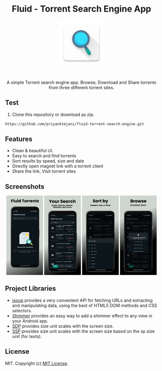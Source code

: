 <h1 align="center">Fluid - Torrent Search Engine App</h1>

<p align="center">
  <img width="150" src="https://github.com/priyanktejani/fluid-torrent-search-engine/blob/master/screenshots/logo.png">
</p>

<br>

<p align="center"> A simple Torrent search engine app. Browse, Download and Share torrents from three different torrent sites.</p>
<div align="center">

</div>

## Test

1. Clone this repository or download as zip.

```sh
https://github.com/priyanktejani/fluid-torrent-search-engine.git
``` 

## Features
- Clean & beautiful UI.
- Easy to search and find torrents
- Sort results by speed, size and date
- Directly open magnet link with a torrent client
- Share the link, Visit torrent sites


## Screenshots

<p align="center">
	<img width=24%; src="https://github.com/priyanktejani/fluid-torrent-search-engine/blob/master/screenshots/1.png">
	<img width=24%; src="https://github.com/priyanktejani/fluid-torrent-search-engine/blob/master/screenshots/2.png">
  <img width=24%; src="https://github.com/priyanktejani/fluid-torrent-search-engine/blob/master/screenshots/3.png">
	<img width=24%; src="https://github.com/priyanktejani/fluid-torrent-search-engine/blob/master/screenshots/4.png">
</p>

## Project Libraries
- [jsoup](https://jsoup.org) provides a very convenient API for fetching URLs and extracting and manipulating data, using the best of HTML5 DOM methods and CSS selectors. 
- [Shimmer](http://facebook.github.io/shimmer-android/) provides an easy way to add a shimmer effect to any view in your Android app. 
- [SDP](https://github.com/intuit/sdp) provides size unit scales with the screen size. 
- [SSP](https://github.com/intuit/ssp) provides size unit scales with the screen size based on the sp size unit (for texts). 

## License

MIT. Copyright (c) [MIT License](./LICENSE).

